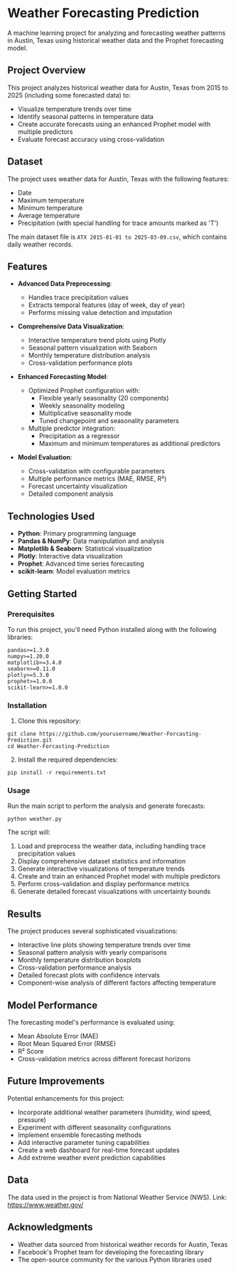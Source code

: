 # Weather Forecasting Prediction

A machine learning project for analyzing and forecasting weather patterns in Austin, Texas using historical weather data and the Prophet forecasting model.

## Project Overview

This project analyzes historical weather data for Austin, Texas from 2015 to 2025 (including some forecasted data) to:
- Visualize temperature trends over time
- Identify seasonal patterns in temperature data
- Create accurate forecasts using an enhanced Prophet model with multiple predictors
- Evaluate forecast accuracy using cross-validation

## Dataset

The project uses weather data for Austin, Texas with the following features:
- Date
- Maximum temperature
- Minimum temperature
- Average temperature
- Precipitation (with special handling for trace amounts marked as 'T')

The main dataset file is `ATX 2015-01-01 to 2025-03-09.csv`, which contains daily weather records.

## Features

- **Advanced Data Preprocessing**: 
  - Handles trace precipitation values
  - Extracts temporal features (day of week, day of year)
  - Performs missing value detection and imputation

- **Comprehensive Data Visualization**: 
  - Interactive temperature trend plots using Plotly
  - Seasonal pattern visualization with Seaborn
  - Monthly temperature distribution analysis
  - Cross-validation performance plots

- **Enhanced Forecasting Model**:
  - Optimized Prophet configuration with:
    - Flexible yearly seasonality (20 components)
    - Weekly seasonality modeling
    - Multiplicative seasonality mode
    - Tuned changepoint and seasonality parameters
  - Multiple predictor integration:
    - Precipitation as a regressor
    - Maximum and minimum temperatures as additional predictors

- **Model Evaluation**:
  - Cross-validation with configurable parameters
  - Multiple performance metrics (MAE, RMSE, R²)
  - Forecast uncertainty visualization
  - Detailed component analysis

## Technologies Used

- **Python**: Primary programming language
- **Pandas & NumPy**: Data manipulation and analysis
- **Matplotlib & Seaborn**: Statistical visualization
- **Plotly**: Interactive data visualization
- **Prophet**: Advanced time series forecasting
- **scikit-learn**: Model evaluation metrics

## Getting Started

### Prerequisites

To run this project, you'll need Python installed along with the following libraries:
```
pandas>=1.3.0
numpy>=1.20.0
matplotlib>=3.4.0
seaborn>=0.11.0
plotly>=5.3.0
prophet>=1.0.0
scikit-learn>=1.0.0
```

### Installation

1. Clone this repository:
```
git clone https://github.com/yourusername/Weather-Forcasting-Prediction.git
cd Weather-Forcasting-Prediction
```

2. Install the required dependencies:
```
pip install -r requirements.txt
```

### Usage

Run the main script to perform the analysis and generate forecasts:
```
python weather.py
```

The script will:
1. Load and preprocess the weather data, including handling trace precipitation values
2. Display comprehensive dataset statistics and information
3. Generate interactive visualizations of temperature trends
4. Create and train an enhanced Prophet model with multiple predictors
5. Perform cross-validation and display performance metrics
6. Generate detailed forecast visualizations with uncertainty bounds

## Results

The project produces several sophisticated visualizations:
- Interactive line plots showing temperature trends over time
- Seasonal pattern analysis with yearly comparisons
- Monthly temperature distribution boxplots
- Cross-validation performance analysis
- Detailed forecast plots with confidence intervals
- Component-wise analysis of different factors affecting temperature

## Model Performance

The forecasting model's performance is evaluated using:
- Mean Absolute Error (MAE)
- Root Mean Squared Error (RMSE)
- R² Score
- Cross-validation metrics across different forecast horizons

## Future Improvements

Potential enhancements for this project:
- Incorporate additional weather parameters (humidity, wind speed, pressure)
- Experiment with different seasonality configurations
- Implement ensemble forecasting methods
- Add interactive parameter tuning capabilities
- Create a web dashboard for real-time forecast updates
- Add extreme weather event prediction capabilities

## Data
The data used in the project is from National Weather Service (NWS).
Link: https://www.weather.gov/

## Acknowledgments

- Weather data sourced from historical weather records for Austin, Texas
- Facebook's Prophet team for developing the forecasting library
- The open-source community for the various Python libraries used

